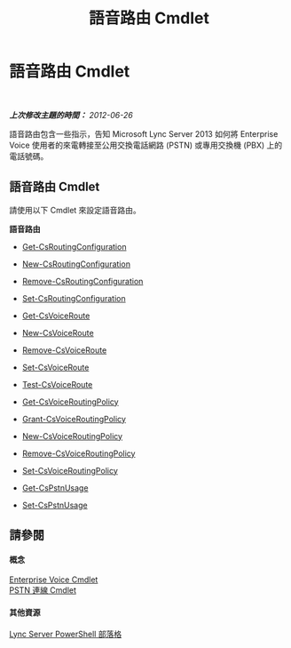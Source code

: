 ﻿---
title: 語音路由 Cmdlet
TOCTitle: 語音路由 Cmdlet
ms:assetid: 8f05b25e-cc62-4d85-a5d8-4ed56f28dfbf
ms:mtpsurl: https://technet.microsoft.com/zh-tw/library/Gg416494(v=OCS.15)
ms:contentKeyID: 49291642
ms.date: 08/10/2015
mtps_version: v=OCS.15
ms.translationtype: HT
---

# 語音路由 Cmdlet

 

_**上次修改主題的時間：** 2012-06-26_

語音路由包含一些指示，告知 Microsoft Lync Server 2013 如何將 Enterprise Voice 使用者的來電轉接至公用交換電話網路 (PSTN) 或專用交換機 (PBX) 上的電話號碼。

## 語音路由 Cmdlet

請使用以下 Cmdlet 來設定語音路由。

**語音路由**

  -   
    [Get-CsRoutingConfiguration](get-csroutingconfiguration.md)

  -   
    [New-CsRoutingConfiguration](new-csroutingconfiguration.md)

  -   
    [Remove-CsRoutingConfiguration](remove-csroutingconfiguration.md)

  -   
    [Set-CsRoutingConfiguration](set-csroutingconfiguration.md)

  -   
    [Get-CsVoiceRoute](get-csvoiceroute.md)

  -   
    [New-CsVoiceRoute](new-csvoiceroute.md)

  -   
    [Remove-CsVoiceRoute](remove-csvoiceroute.md)

  -   
    [Set-CsVoiceRoute](set-csvoiceroute.md)

  -   
    [Test-CsVoiceRoute](test-csvoiceroute.md)

  - [Get-CsVoiceRoutingPolicy](get-csvoiceroutingpolicy.md)

  - [Grant-CsVoiceRoutingPolicy](grant-csvoiceroutingpolicy.md)

  - [New-CsVoiceRoutingPolicy](new-csvoiceroutingpolicy.md)

  - [Remove-CsVoiceRoutingPolicy](remove-csvoiceroutingpolicy.md)

  - [Set-CsVoiceRoutingPolicy](set-csvoiceroutingpolicy.md)

  -   
    [Get-CsPstnUsage](get-cspstnusage.md)

  -   
    [Set-CsPstnUsage](set-cspstnusage.md)

## 請參閱

#### 概念

[Enterprise Voice Cmdlet](lync-server-2013-enterprise-voice-cmdlets.md)  
[PSTN 連線 Cmdlet](lync-server-2013-pstn-connectivity-cmdlets.md)  

#### 其他資源

[Lync Server PowerShell 部落格](http://go.microsoft.com/fwlink/?linkid=203150%26clcid=0x404)

